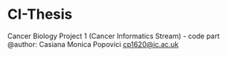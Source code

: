 # CI-Thesis
Cancer Biology Project 1 (Cancer Informatics Stream) - code part   
@author: Casiana Monica Popovici <cp1620@ic.ac.uk>
